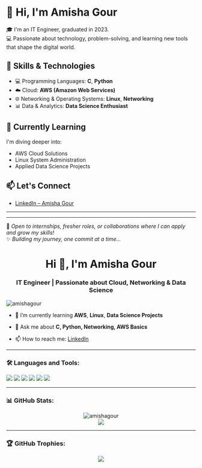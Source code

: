  # 👋 Hi, I'm Amisha Gour

🎓 I'm an IT Engineer, graduated in 2023.  
💻 Passionate about technology, problem-solving, and learning new tools that shape the digital world.

## 🚀 Skills & Technologies
- 💻 Programming Languages: **C**, **Python**
- ☁️ Cloud: **AWS (Amazon Web Services)**
- 🌐 Networking & Operating Systems: **Linux**, **Networking**
- 📊 Data & Analytics: **Data Science Enthusiast**

## 🌱 Currently Learning
I'm diving deeper into:
- AWS Cloud Solutions  
- Linux System Administration  
- Applied Data Science Projects

## 📫 Let's Connect
- [LinkedIn – Amisha Gour](https://www.linkedin.com/in/amisha-gour-072073217/)

---


---

🔧 *Open to internships, fresher roles, or collaborations where I can apply and grow my skills!*  
✨ *Building my journey, one commit at a time...*

<h1 align="center">Hi 👋, I'm Amisha Gour</h1>
<h3 align="center">IT Engineer | Passionate about Cloud, Networking & Data Science</h3>

<p align="left"> <img src="https://komarev.com/ghpvc/?username=amishagour&label=Profile%20views&color=0e75b6&style=flat" alt="amishagour" /> </p>

- 🌱 I’m currently learning **AWS**, **Linux**, **Data Science Projects**

- 💬 Ask me about **C, Python, Networking, AWS Basics**

- 📫 How to reach me: [LinkedIn](https://www.linkedin.com/in/amisha-gour-072073217/)

---

### 🛠️ Languages and Tools:

<p align="left">
  <img src="https://img.shields.io/badge/C-00599C?style=for-the-badge&logo=c&logoColor=white"/>
  <img src="https://img.shields.io/badge/Python-3776AB?style=for-the-badge&logo=python&logoColor=white"/>
  <img src="https://img.shields.io/badge/AWS-232F3E?style=for-the-badge&logo=amazonaws&logoColor=white"/>
  <img src="https://img.shields.io/badge/Linux-FCC624?style=for-the-badge&logo=linux&logoColor=black"/>
  <img src="https://img.shields.io/badge/Networking-29B6F6?style=for-the-badge&logo=wireshark&logoColor=white"/>
  <img src="https://img.shields.io/badge/Data%20Science-007ACC?style=for-the-badge&logo=databricks&logoColor=white"/>
</p>

---

### 📊 GitHub Stats:

<p align="center">
  <img src="https://github-readme-stats.vercel.app/api?username=amishagour&show_icons=true&theme=radical" alt="amishagour" />
  <br/>
  <img src="https://github-readme-streak-stats.herokuapp.com/?user=amishagour&theme=radical" />
</p>

---

### 🏆 GitHub Trophies:

<p align="center">
  <img src="https://github-profile-trophy.vercel.app/?username=amishagour&theme=radical" />
</p>


